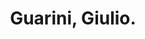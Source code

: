 ---
# Display name
title: Guarini, Giulio.

# Is this the primary user of the site?
superuser: false

# Highlight the author in author lists? (true/false)
highlight_name: false
---